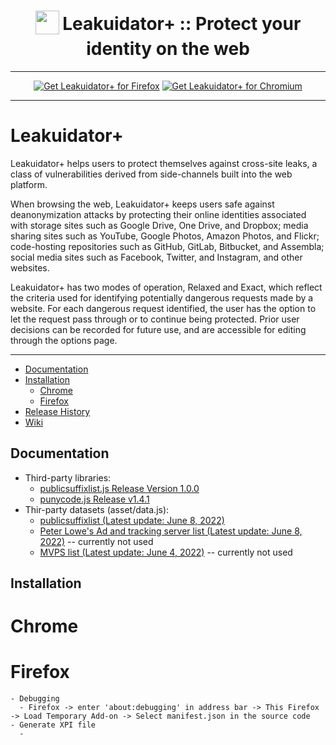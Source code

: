 <h1 align="center">
<sub>
<img  src="https://github.com/mjz3/LeakuidatorPlus/blob/main/icons/icon.png" height="38" width="38">
</sub>
Leakuidator+ :: Protect your identity on the web
</h1>

***

<p align="center">
<a href="https://addons.mozilla.org/en-US/firefox/addon/leakuidatorplus/"><img src="https://user-images.githubusercontent.com/585534/107280546-7b9b2a00-6a26-11eb-8f9f-f95932f4bfec.png" alt="Get Leakuidator+ for Firefox"></a>
<a href="https://chrome.google.com/webstore/detail/leakuidator%2B/hhfpajcjkikoocmmhcimllpinjnbedll"><img src="https://user-images.githubusercontent.com/585534/107280622-91a8ea80-6a26-11eb-8d07-77c548b28665.png" alt="Get Leakuidator+ for Chromium"></a>

***

# Leakuidator+ 

Leakuidator+ helps users to protect themselves against cross-site leaks, a class of vulnerabilities derived from side-channels built into the web platform.

When browsing the web, Leakuidator+ keeps users safe against deanonymization attacks by protecting their online identities associated with storage sites such as Google Drive, One Drive, and Dropbox; media sharing sites such as YouTube, Google Photos, Amazon Photos, and Flickr; code-hosting repositories such as GitHub, GitLab, Bitbucket, and Assembla; social media sites such as Facebook, Twitter, and Instagram, and other websites.

Leakuidator+ has two modes of operation, Relaxed and Exact, which reflect the criteria used for identifying potentially dangerous requests made by a website. For each dangerous request identified, the user has the option to let the request pass through or to continue being protected. Prior user decisions can be recorded for future use, and are accessible for editing through the options page.

***

* [Documentation](#documentation)
* [Installation](#installation)
  * [Chrome](#chrome)
  * [Firefox](#firefox)
* [Release History](#release-history)
* [Wiki](https://github.com/mjz3/LeakuidatorPlus/wiki)

## Documentation
  - Third-party libraries:
    - [publicsuffixlist.js Release Version 1.0.0](https://github.com/gorhill/publicsuffixlist.js/releases/tag/1.0.0)
    - [punycode.js Release v1.4.1](https://github.com/mathiasbynens/punycode.js/releases/tag/v1.4.1)
  - Thir-party datasets (asset/data.js):
    - [publicsuffixlist (Latest update: June 8, 2022)](https://publicsuffix.org/list/public_suffix_list.dat)
    - [Peter Lowe's Ad and tracking server list (Latest update: June 8, 2022)](https://pgl.yoyo.org/adservers/serverlist.php?hostformat=proxyautoconfig) -- currently not used
    - [MVPS list (Latest update: June 4, 2022)](https://winhelp2002.mvps.org/hosts.txt) -- currently not used
  
## Installation
  # Chrome
  # Firefox
    - Debugging
      - Firefox -> enter 'about:debugging' in address bar -> This Firefox -> Load Temporary Add-on -> Select manifest.json in the source code
    - Generate XPI file
      -


